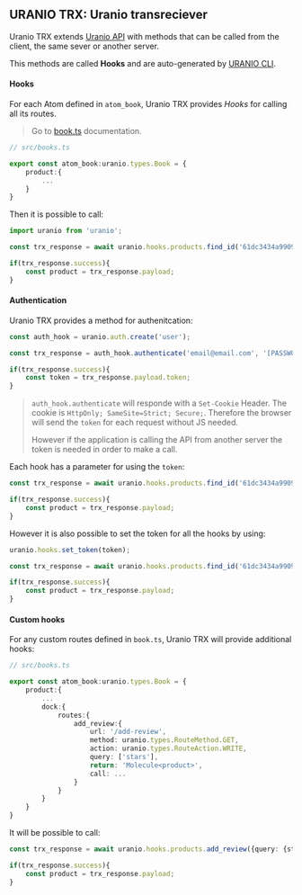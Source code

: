 ## URANIO TRX: Uranio transreciever

Uranio TRX extends [Uranio API](https://github.com/nbl7/uranio-api) with methods
that can be called from the client, the same sever or another server.

This methods are called **Hooks** and are auto-generated by
[URANIO CLI](https://github.com/nbl7/uranio-cli).

#### Hooks

For each Atom defined in `atom_book`, Uranio TRX provides _Hooks_ for calling
all its routes.

> Go to [book.ts]() documentation.

```typescript
// src/books.ts

export const atom_book:uranio.types.Book = {
	product:{
		...
	}
}
```
Then it is possible to call:
```typescript
import uranio from 'uranio';

const trx_response = await uranio.hooks.products.find_id('61dc3434a99090002c28cb4b');

if(trx_response.success){
	const product = trx_response.payload;
}
```

#### Authentication

Uranio TRX provides a method for authenitcation:
```typescript
const auth_hook = uranio.auth.create('user');

const trx_response = auth_hook.authenticate('email@email.com', '[PASSWORD]');

if(trx_response.success){
	const token = trx_response.payload.token;
}
```
> `auth_hook.authenticate` will responde with a `Set-Cookie` Header.
> The cookie is `HttpOnly; SameSite=Strict; Secure;`. Therefore the browser
> will send the `token` for each request without JS needed.
>
> However if the application is calling the API from another server the token is
> needed in order to make a call.


Each hook has a parameter for using the `token`:

```typescript
const trx_response = await uranio.hooks.products.find_id('61dc3434a99090002c28cb4b', {}, token)

if(trx_response.success){
	const product = trx_response.payload;
}
```

However it is also possible to set the token for all the hooks by using:

```typescript
uranio.hooks.set_token(token);

const trx_response = await uranio.hooks.products.find_id('61dc3434a99090002c28cb4b');

if(trx_response.success){
	const product = trx_response.payload;
}
```

#### Custom hooks

For any custom routes defined in `book.ts`, Uranio TRX will provide additional hooks:

```typescript
// src/books.ts

export const atom_book:uranio.types.Book = {
	product:{
		...
		dock:{
			routes:{
				add_review:{
					url: '/add-review',
					method: uranio.types.RouteMethod.GET,
					action: uranio.types.RouteAction.WRITE,
					query: ['stars'],
					return: 'Molecule<product>',
					call: ...
				}
			}
		}
	}
}
```
It will be possible to call:
```typescript
const trx_response = await uranio.hooks.products.add_review({query: {stars: 5}});

if(trx_response.success){
	const product = trx_response.payload;
}
```
